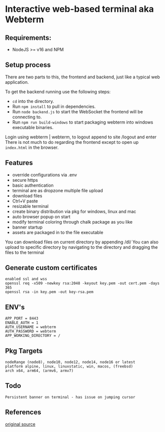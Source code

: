 # Interactive web-based terminal aka Webterm

## Requirements:

- NodeJS >= v16 and NPM

## Setup process

There are two parts to this, the frontend and backend, just like a typical web application.

To get the backend running use the following steps:

- `cd` into the directory.
- Run `npm install` to pull in dependencies.
- Run `node backend.js` to start the WebSocket the frontend will be connecting to.
- Run `npm run build-windows` to start packaging webterm into windows executable binaries.

Login using webterm | webterm, to logout append to site /logout and enter
There is not much to do regarding the frontend except to open up `index.html` in the browser.

## Features

- override configurations via .env
- secure https
- basic authentication
- terminal are as dropzone multiple file upload
- download files
- Ctrl+V paste
- resizable terminal
- create binary distribution via pkg for windows, linux and mac
- auto browser popup on start
- modify terminal coloring through chalk package as you like
- banner startup
- assets are packaged in to the file executable

You can download files on current directory by appending /dl/<filename>
You can also upload to specific directory by navigating to the directory and
dragging the files to the terminal

## Generate custom certificates

```
enabled ssl and wss
openssl req -x509 -newkey rsa:2048 -keyout key.pem -out cert.pem -days 365
openssl rsa -in key.pem -out key-rsa.pem
```

## ENV's

```
APP_PORT = 8443
ENABLE_AUTH = 1
AUTH_USERNAME = webterm
AUTH_PASSWORD = webterm
APP_WORKING_DIRECTORY = /
```

## Pkg Targets

```
nodeRange (node8), node10, node12, node14, node16 or latest
platform alpine, linux, linuxstatic, win, macos, (freebsd)
arch x64, arm64, (armv6, armv7)
```

## Todo

```
Persistent banner on terminal - has issue on jumping cursor
```

## References

[original source](https://www.eddymens.com/blog/creating-a-browser-based-interactive-terminal-using-xtermjs-and-nodejs)

